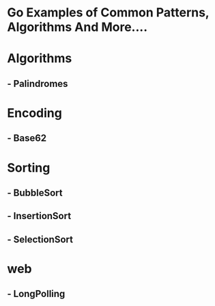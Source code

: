 # Go Examples of Common Patterns, Algorithms And More....


# Algorithms
## - Palindromes
# Encoding
## - Base62
# Sorting
## - BubbleSort
## - InsertionSort
## - SelectionSort
# web
## - LongPolling
